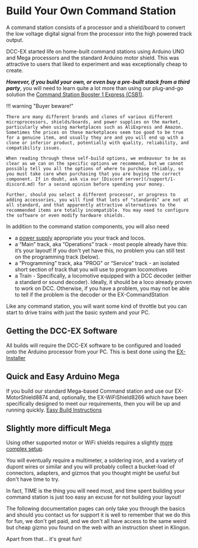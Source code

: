 # Build Your Own Command Station

A command station consists of a processor and a shield/board to convert the low voltage digital signal from the processor into the high powered track output.

DCC-EX started life on home-built command stations using Arduino UNO and Mega processors and the standard Arduino motor shield. This was attractive to users that liked to experiment and was exceptionally cheap to create.

***However, if you build your own, or even buy a pre-built stack from a third party***, you will need to learn quite a lot more than using our plug-and-go solution the [Command Station Booster 1 Express (CSB1)](/products/ex-commandstation/1-ex-csb1.md).

!!! warning "Buyer beware!"

    There are many different brands and clones of various different microprocessors, shields/boards, and power supplies on the market, particularly when using marketplaces such as AliExpress and Amazon. Sometimes the prices on these marketplaces seem too good to be true for a genuine item, and usually they are and you will end up with a clone or inferior product, potentially with quality, reliability, and compatibility issues.

    When reading through these self-build options, we endeavour to be as clear as we can on the specific options we recommend, but we cannot possibly tell you all the options of where to purchase reliably, so you must take care when purchasing that you are buying the correct component. If in doubt, ask via our [Discord server](/support/1-discord.md) for a second opinion before spending your money.
    
    Further, should you select a different processor, or progress to adding accessories, you will find that lots of "standards" are not at all standard, and that apparently attractive alternatives to the recommended items are totally incompatible. You may need to configure the software or even modify hardware shields.

In addition to the command station components, you will also need

- a [power supply](10-power.md) appropriate you your track and locos.
- a “Main” track, aka “Operations” track - most people already have this: it’s your layout! If you don't yet have this, no problem you can still test on the programming track (below).
- a “Programming” track, aka "PROG" or “Service” track - an isolated short section of track that you will use to program locomotives
- a Train - Specifically, a locomotive equipped with a DCC decoder (either a standard or sound decoder). Ideally, it should be a loco already proven to work on DCC. Otherwise, if you have a problem, you may not be able to tell if the problem is the decoder or the EX-CommandStation

Like any command station, you will want some kind of throttle but you can start to drive trains with just the basic system and your PC.

## Getting the DCC-EX Software

All builds will require the DCC-EX software to be configured and loaded onto the Arduino processor from your PC. This is best done using the [EX-Installer](/installer/1-installer.md)

## Quick and Easy Arduino Mega

If you build our standard Mega-based Command station and use our EX-MotorShield8874  and, optionally, the EX-WiFiShield8266 which have been specifically designed to meet our requirements, then you will be up and running quickly. [Easy Build Instructions](20-mega-easy.md)

## Slightly more difficult Mega

Using other supported motor or WiFi shields requires a slightly [more complex setup](21-mega-harder.md).

You will eventually require a multimeter, a soldering iron, and a variety of dupont wires or similar and you will probably collect a bucket-load of connectors, adapters, and gizmos that you thought might be useful but don't have time to try.

In fact, TIME is the thing you will need most, and time spent building your command station is just too easy an excuse for not building your layout!

The following documentation pages can only take you through the basics and should you contact us for support it is well to remember that we do this for fun, we don't get paid, and we don't all have access to the same weird but cheap gizmo you found on the web with an instruction sheet in Klingon.

Apart from that... it's great fun!

